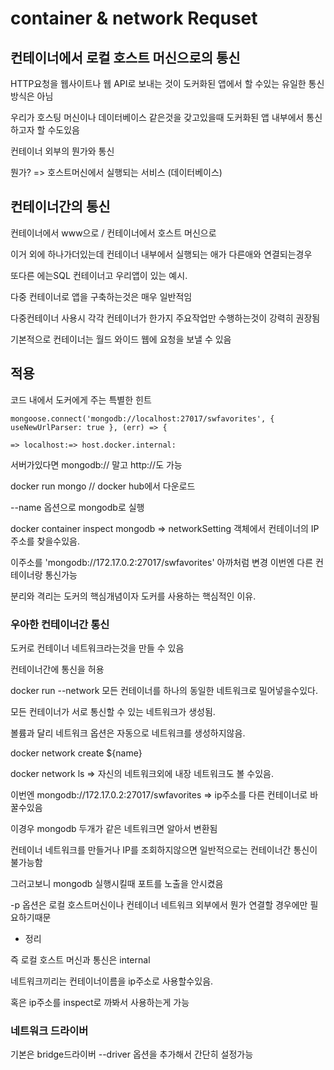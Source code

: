 # container & network Requset

## 컨테이너에서 로컬 호스트 머신으로의 통신

HTTP요청을
웹사이트나 웹 API로 보내는 것이 도커화된 앱에서 할 수있는 유일한 통신 방식은 아님

우리가 호스팅 머신이나 데이터베이스 같은것을 갖고있을때 도커화된 앱 내부에서 통신하고자 할 수도있음

컨테이너 외부의 뭔가와 통신

뭔가? => 호스트머신에서 실행되는 서비스 (데이터베이스)

## 컨테이너간의 통신

컨테이너에서 www으로 / 컨테이너에서 호스트 머신으로

이거 외에 하나가더있는데 컨테이너 내부에서 실행되는 애가 다른애와 연결되는경우

또다른 에는SQL 컨테이너고 우리앱이 있는 예시.

다중 컨테이너로 앱을 구축하는것은 매우 일반적임

다중컨테이너 사용시 각각 컨테이너가 한가지 주요작업만 수행하는것이 강력히 권장됨

기본적으로 컨테이너는 월드 와이드 웹에 요청을 보낼 수 있음

## 적용

코드 내에서 도커에게 주는 특별한 힌트

```
mongoose.connect('mongodb://localhost:27017/swfavorites', { useNewUrlParser: true }, (err) => {

=> localhost:=> host.docker.internal:

```

서버가있다면 mongodb:// 말고 http://도 가능

docker run mongo // docker hub에서 다운로드

--name 옵션으로 mongodb로 실행

docker container inspect mongodb => networkSetting 객체에서 컨테이너의 IP주소를 찾을수있음.

이주소를 'mongodb://172.17.0.2:27017/swfavorites' 아까처럼 변경 이번엔 다른 컨테이너랑 통신가능

분리와 격리는 도커의 핵심개념이자 도커를 사용하는 핵심적인 이유.

### 우아한 컨테이너간 통신

도커로 컨테이너 네트워크라는것을 만들 수 있음

컨테이너간에 통신을 허용

docker run --network 모든 컨테이너를 하나의 동일한 네트워크로 밀어넣을수있다.

모든 컨테이너가 서로 통신할 수 있는 네트워크가 생성됨.

볼륨과 달리 네트워크 옵션은 자동으로 네트워크를 생성하지않음.

docker network create ${name}

docker network ls => 자신의 네트워크외에 내장 네트워크도 볼 수있음.

이번엔 mongodb://172.17.0.2:27017/swfavorites => ip주소를 다른 컨테이너로 바꿀수있음

이경우 mongodb 두개가 같은 네트워크면 알아서 변환됨

컨테이너 네트워크를 만들거나 IP를 조회하지않으면 일반적으로는 컨테이너간 통신이 불가능함

그러고보니 mongodb 실행시킬때 포트를 노출을 안시켰음

-p 옵션은 로컬 호스트머신이나 컨테이너 네트워크 외부에서 뭔가 연결할 경우에만 필요하기때문

- 정리

즉 로컬 호스트 머신과 통신은 internal

네트워크끼리는 컨테이너이름을 ip주소로 사용할수있음.

혹은 ip주소를 inspect로 까봐서 사용하는게 가능

### 네트워크 드라이버

기본은 bridge드라이버 --driver 옵션을 추가해서 간단히 설정가능
